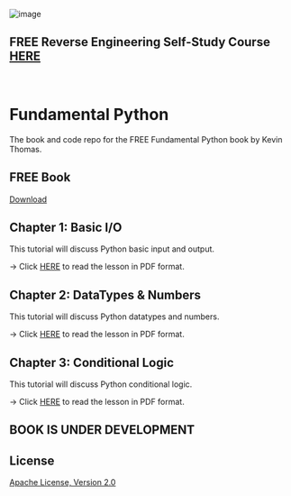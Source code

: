 ![image](https://github.com/mytechnotalent/Fundamental-Python/blob/main/Fundamental%20Python.png?raw=true)

## FREE Reverse Engineering Self-Study Course [HERE](https://github.com/mytechnotalent/Reverse-Engineering-Tutorial)

<br>

# Fundamental Python
The book and code repo for the FREE Fundamental Python book by Kevin Thomas.

## FREE Book
[Download](https://github.com/mytechnotalent/Fundamental-Python/blob/main/Fundamental_Python_ALPHA.pdf)

## Chapter 1: Basic I/O
This tutorial will discuss Python basic input and output.

-> Click [HERE](https://github.com/mytechnotalent/Fundamental-Python/blob/main/Fundamental_Python_ALPHA.pdf) to read the lesson in PDF format. <br>

## Chapter 2: DataTypes & Numbers
This tutorial will discuss Python datatypes and numbers.

-> Click [HERE](https://github.com/mytechnotalent/Fundamental-Python/blob/main/Fundamental_Python_ALPHA.pdf) to read the lesson in PDF format. <br>

## Chapter 3: Conditional Logic
This tutorial will discuss Python conditional logic.

-> Click [HERE](https://github.com/mytechnotalent/Fundamental-Python/blob/main/Fundamental_Python_ALPHA.pdf) to read the lesson in PDF format. <br>

## BOOK IS UNDER DEVELOPMENT

## License
[Apache License, Version 2.0](https://www.apache.org/licenses/LICENSE-2.0)
